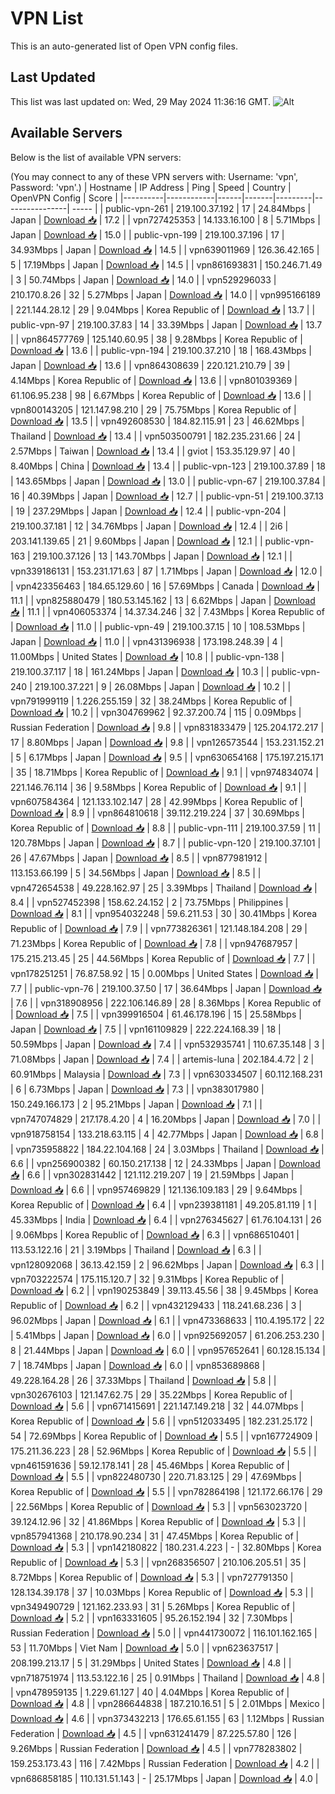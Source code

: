 # VPN List

This is an auto-generated list of Open VPN config files.

## Last Updated

This list was last updated on: Wed, 29 May 2024 11:36:16 GMT.
![Alt](https://repobeats.axiom.co/api/embed/186b98318ef1479477931607c1ad7d823f12451f.svg "Repobeats analytics image")

## Available Servers

Below is the list of available VPN servers:

(You may connect to any of these VPN servers with: Username: 'vpn', Password: 'vpn'.)
| Hostname | IP Address | Ping | Speed | Country | OpenVPN Config | Score |
|----------|------------|------|-------|---------|----------------| ----- |
| public-vpn-261 | 219.100.37.192 | 17 | 24.84Mbps | Japan | [Download 📥](./configs/server_0_JP.ovpn) | 17.2 |
| vpn727425353 | 14.133.16.100 | 8 | 5.71Mbps | Japan | [Download 📥](./configs/server_1_JP.ovpn) | 15.0 |
| public-vpn-199 | 219.100.37.196 | 17 | 34.93Mbps | Japan | [Download 📥](./configs/server_2_JP.ovpn) | 14.5 |
| vpn639011969 | 126.36.42.165 | 5 | 17.19Mbps | Japan | [Download 📥](./configs/server_3_JP.ovpn) | 14.5 |
| vpn861693831 | 150.246.71.49 | 3 | 50.74Mbps | Japan | [Download 📥](./configs/server_4_JP.ovpn) | 14.0 |
| vpn529296033 | 210.170.8.26 | 32 | 5.27Mbps | Japan | [Download 📥](./configs/server_5_JP.ovpn) | 14.0 |
| vpn995166189 | 221.144.28.12 | 29 | 9.04Mbps | Korea Republic of | [Download 📥](./configs/server_6_KR.ovpn) | 13.7 |
| public-vpn-97 | 219.100.37.83 | 14 | 33.39Mbps | Japan | [Download 📥](./configs/server_7_JP.ovpn) | 13.7 |
| vpn864577769 | 125.140.60.95 | 38 | 9.28Mbps | Korea Republic of | [Download 📥](./configs/server_8_KR.ovpn) | 13.6 |
| public-vpn-194 | 219.100.37.210 | 18 | 168.43Mbps | Japan | [Download 📥](./configs/server_9_JP.ovpn) | 13.6 |
| vpn864308639 | 220.121.210.79 | 39 | 4.14Mbps | Korea Republic of | [Download 📥](./configs/server_10_KR.ovpn) | 13.6 |
| vpn801039369 | 61.106.95.238 | 98 | 6.67Mbps | Korea Republic of | [Download 📥](./configs/server_11_KR.ovpn) | 13.6 |
| vpn800143205 | 121.147.98.210 | 29 | 75.75Mbps | Korea Republic of | [Download 📥](./configs/server_12_KR.ovpn) | 13.5 |
| vpn492608530 | 184.82.115.91 | 23 | 46.62Mbps | Thailand | [Download 📥](./configs/server_13_TH.ovpn) | 13.4 |
| vpn503500791 | 182.235.231.66 | 24 | 2.57Mbps | Taiwan | [Download 📥](./configs/server_14_TW.ovpn) | 13.4 |
| gviot | 153.35.129.97 | 40 | 8.40Mbps | China | [Download 📥](./configs/server_15_CN.ovpn) | 13.4 |
| public-vpn-123 | 219.100.37.89 | 18 | 143.65Mbps | Japan | [Download 📥](./configs/server_16_JP.ovpn) | 13.0 |
| public-vpn-67 | 219.100.37.84 | 16 | 40.39Mbps | Japan | [Download 📥](./configs/server_17_JP.ovpn) | 12.7 |
| public-vpn-51 | 219.100.37.13 | 19 | 237.29Mbps | Japan | [Download 📥](./configs/server_18_JP.ovpn) | 12.4 |
| public-vpn-204 | 219.100.37.181 | 12 | 34.76Mbps | Japan | [Download 📥](./configs/server_19_JP.ovpn) | 12.4 |
| 2i6 | 203.141.139.65 | 21 | 9.60Mbps | Japan | [Download 📥](./configs/server_20_JP.ovpn) | 12.1 |
| public-vpn-163 | 219.100.37.126 | 13 | 143.70Mbps | Japan | [Download 📥](./configs/server_21_JP.ovpn) | 12.1 |
| vpn339186131 | 153.231.171.63 | 87 | 1.71Mbps | Japan | [Download 📥](./configs/server_22_JP.ovpn) | 12.0 |
| vpn423356463 | 184.65.129.60 | 16 | 57.69Mbps | Canada | [Download 📥](./configs/server_23_CA.ovpn) | 11.1 |
| vpn825880479 | 180.53.145.162 | 13 | 6.62Mbps | Japan | [Download 📥](./configs/server_24_JP.ovpn) | 11.1 |
| vpn406053374 | 14.37.34.246 | 32 | 7.43Mbps | Korea Republic of | [Download 📥](./configs/server_25_KR.ovpn) | 11.0 |
| public-vpn-49 | 219.100.37.15 | 10 | 108.53Mbps | Japan | [Download 📥](./configs/server_26_JP.ovpn) | 11.0 |
| vpn431396938 | 173.198.248.39 | 4 | 11.00Mbps | United States | [Download 📥](./configs/server_27_US.ovpn) | 10.8 |
| public-vpn-138 | 219.100.37.117 | 18 | 161.24Mbps | Japan | [Download 📥](./configs/server_28_JP.ovpn) | 10.3 |
| public-vpn-240 | 219.100.37.221 | 9 | 26.08Mbps | Japan | [Download 📥](./configs/server_29_JP.ovpn) | 10.2 |
| vpn791999119 | 1.226.255.159 | 32 | 38.24Mbps | Korea Republic of | [Download 📥](./configs/server_30_KR.ovpn) | 10.2 |
| vpn304769962 | 92.37.200.74 | 115 | 0.09Mbps | Russian Federation | [Download 📥](./configs/server_31_RU.ovpn) | 9.8 |
| vpn831833479 | 125.204.172.217 | 17 | 8.80Mbps | Japan | [Download 📥](./configs/server_32_JP.ovpn) | 9.8 |
| vpn126573544 | 153.231.152.21 | 5 | 6.17Mbps | Japan | [Download 📥](./configs/server_33_JP.ovpn) | 9.5 |
| vpn630654168 | 175.197.215.171 | 35 | 18.71Mbps | Korea Republic of | [Download 📥](./configs/server_34_KR.ovpn) | 9.1 |
| vpn974834074 | 221.146.76.114 | 36 | 9.58Mbps | Korea Republic of | [Download 📥](./configs/server_35_KR.ovpn) | 9.1 |
| vpn607584364 | 121.133.102.147 | 28 | 42.99Mbps | Korea Republic of | [Download 📥](./configs/server_36_KR.ovpn) | 8.9 |
| vpn864810618 | 39.112.219.224 | 37 | 30.69Mbps | Korea Republic of | [Download 📥](./configs/server_37_KR.ovpn) | 8.8 |
| public-vpn-111 | 219.100.37.59 | 11 | 120.78Mbps | Japan | [Download 📥](./configs/server_38_JP.ovpn) | 8.7 |
| public-vpn-120 | 219.100.37.101 | 26 | 47.67Mbps | Japan | [Download 📥](./configs/server_39_JP.ovpn) | 8.5 |
| vpn877981912 | 113.153.66.199 | 5 | 34.56Mbps | Japan | [Download 📥](./configs/server_40_JP.ovpn) | 8.5 |
| vpn472654538 | 49.228.162.97 | 25 | 3.39Mbps | Thailand | [Download 📥](./configs/server_41_TH.ovpn) | 8.4 |
| vpn527452398 | 158.62.24.152 | 2 | 73.75Mbps | Philippines | [Download 📥](./configs/server_42_PH.ovpn) | 8.1 |
| vpn954032248 | 59.6.211.53 | 30 | 30.41Mbps | Korea Republic of | [Download 📥](./configs/server_43_KR.ovpn) | 7.9 |
| vpn773826361 | 121.148.184.208 | 29 | 71.23Mbps | Korea Republic of | [Download 📥](./configs/server_44_KR.ovpn) | 7.8 |
| vpn947687957 | 175.215.213.45 | 25 | 44.56Mbps | Korea Republic of | [Download 📥](./configs/server_45_KR.ovpn) | 7.7 |
| vpn178251251 | 76.87.58.92 | 15 | 0.00Mbps | United States | [Download 📥](./configs/server_46_US.ovpn) | 7.7 |
| public-vpn-76 | 219.100.37.50 | 17 | 36.64Mbps | Japan | [Download 📥](./configs/server_47_JP.ovpn) | 7.6 |
| vpn318908956 | 222.106.146.89 | 28 | 8.36Mbps | Korea Republic of | [Download 📥](./configs/server_48_KR.ovpn) | 7.5 |
| vpn399916504 | 61.46.178.196 | 15 | 25.58Mbps | Japan | [Download 📥](./configs/server_49_JP.ovpn) | 7.5 |
| vpn161109829 | 222.224.168.39 | 18 | 50.59Mbps | Japan | [Download 📥](./configs/server_50_JP.ovpn) | 7.4 |
| vpn532935741 | 110.67.35.148 | 3 | 71.08Mbps | Japan | [Download 📥](./configs/server_51_JP.ovpn) | 7.4 |
| artemis-luna | 202.184.4.72 | 2 | 60.91Mbps | Malaysia | [Download 📥](./configs/server_52_MY.ovpn) | 7.3 |
| vpn630334507 | 60.112.168.231 | 6 | 6.73Mbps | Japan | [Download 📥](./configs/server_53_JP.ovpn) | 7.3 |
| vpn383017980 | 150.249.166.173 | 2 | 95.21Mbps | Japan | [Download 📥](./configs/server_54_JP.ovpn) | 7.1 |
| vpn747074829 | 217.178.4.20 | 4 | 16.20Mbps | Japan | [Download 📥](./configs/server_55_JP.ovpn) | 7.0 |
| vpn918758154 | 133.218.63.115 | 4 | 42.77Mbps | Japan | [Download 📥](./configs/server_56_JP.ovpn) | 6.8 |
| vpn735958822 | 184.22.104.168 | 24 | 3.03Mbps | Thailand | [Download 📥](./configs/server_57_TH.ovpn) | 6.6 |
| vpn256900382 | 60.150.217.138 | 12 | 24.33Mbps | Japan | [Download 📥](./configs/server_58_JP.ovpn) | 6.6 |
| vpn302831442 | 121.112.219.207 | 19 | 21.59Mbps | Japan | [Download 📥](./configs/server_59_JP.ovpn) | 6.6 |
| vpn957469829 | 121.136.109.183 | 29 | 9.64Mbps | Korea Republic of | [Download 📥](./configs/server_60_KR.ovpn) | 6.4 |
| vpn239381181 | 49.205.81.119 | 1 | 45.33Mbps | India | [Download 📥](./configs/server_61_IN.ovpn) | 6.4 |
| vpn276345627 | 61.76.104.131 | 26 | 9.06Mbps | Korea Republic of | [Download 📥](./configs/server_62_KR.ovpn) | 6.3 |
| vpn686510401 | 113.53.122.16 | 21 | 3.19Mbps | Thailand | [Download 📥](./configs/server_63_TH.ovpn) | 6.3 |
| vpn128092068 | 36.13.42.159 | 2 | 96.62Mbps | Japan | [Download 📥](./configs/server_64_JP.ovpn) | 6.3 |
| vpn703222574 | 175.115.120.7 | 32 | 9.31Mbps | Korea Republic of | [Download 📥](./configs/server_65_KR.ovpn) | 6.2 |
| vpn190253849 | 39.113.45.56 | 38 | 9.45Mbps | Korea Republic of | [Download 📥](./configs/server_66_KR.ovpn) | 6.2 |
| vpn432129433 | 118.241.68.236 | 3 | 96.02Mbps | Japan | [Download 📥](./configs/server_67_JP.ovpn) | 6.1 |
| vpn473368633 | 110.4.195.172 | 22 | 5.41Mbps | Japan | [Download 📥](./configs/server_68_JP.ovpn) | 6.0 |
| vpn925692057 | 61.206.253.230 | 8 | 21.44Mbps | Japan | [Download 📥](./configs/server_69_JP.ovpn) | 6.0 |
| vpn957652641 | 60.128.15.134 | 7 | 18.74Mbps | Japan | [Download 📥](./configs/server_70_JP.ovpn) | 6.0 |
| vpn853689868 | 49.228.164.28 | 26 | 37.33Mbps | Thailand | [Download 📥](./configs/server_71_TH.ovpn) | 5.8 |
| vpn302676103 | 121.147.62.75 | 29 | 35.22Mbps | Korea Republic of | [Download 📥](./configs/server_72_KR.ovpn) | 5.6 |
| vpn671415691 | 221.147.149.218 | 32 | 44.07Mbps | Korea Republic of | [Download 📥](./configs/server_73_KR.ovpn) | 5.6 |
| vpn512033495 | 182.231.25.172 | 54 | 72.69Mbps | Korea Republic of | [Download 📥](./configs/server_74_KR.ovpn) | 5.5 |
| vpn167724909 | 175.211.36.223 | 28 | 52.96Mbps | Korea Republic of | [Download 📥](./configs/server_75_KR.ovpn) | 5.5 |
| vpn461591636 | 59.12.178.141 | 28 | 45.46Mbps | Korea Republic of | [Download 📥](./configs/server_76_KR.ovpn) | 5.5 |
| vpn822480730 | 220.71.83.125 | 29 | 47.69Mbps | Korea Republic of | [Download 📥](./configs/server_77_KR.ovpn) | 5.5 |
| vpn782864198 | 121.172.66.176 | 29 | 22.56Mbps | Korea Republic of | [Download 📥](./configs/server_78_KR.ovpn) | 5.3 |
| vpn563023720 | 39.124.12.96 | 32 | 41.86Mbps | Korea Republic of | [Download 📥](./configs/server_79_KR.ovpn) | 5.3 |
| vpn857941368 | 210.178.90.234 | 31 | 47.45Mbps | Korea Republic of | [Download 📥](./configs/server_80_KR.ovpn) | 5.3 |
| vpn142180822 | 180.231.4.223 | - | 32.80Mbps | Korea Republic of | [Download 📥](./configs/server_81_KR.ovpn) | 5.3 |
| vpn268356507 | 210.106.205.51 | 35 | 8.72Mbps | Korea Republic of | [Download 📥](./configs/server_82_KR.ovpn) | 5.3 |
| vpn727791350 | 128.134.39.178 | 37 | 10.03Mbps | Korea Republic of | [Download 📥](./configs/server_83_KR.ovpn) | 5.3 |
| vpn349490729 | 121.162.233.93 | 31 | 5.26Mbps | Korea Republic of | [Download 📥](./configs/server_84_KR.ovpn) | 5.2 |
| vpn163331605 | 95.26.152.194 | 32 | 7.30Mbps | Russian Federation | [Download 📥](./configs/server_85_RU.ovpn) | 5.0 |
| vpn441730072 | 116.101.162.165 | 53 | 11.70Mbps | Viet Nam | [Download 📥](./configs/server_86_VN.ovpn) | 5.0 |
| vpn623637517 | 208.199.213.17 | 5 | 31.29Mbps | United States | [Download 📥](./configs/server_87_US.ovpn) | 4.8 |
| vpn718751974 | 113.53.122.16 | 25 | 0.91Mbps | Thailand | [Download 📥](./configs/server_88_TH.ovpn) | 4.8 |
| vpn478959135 | 1.229.61.127 | 40 | 4.04Mbps | Korea Republic of | [Download 📥](./configs/server_89_KR.ovpn) | 4.8 |
| vpn286644838 | 187.210.16.51 | 5 | 2.01Mbps | Mexico | [Download 📥](./configs/server_90_MX.ovpn) | 4.6 |
| vpn373432213 | 176.65.61.155 | 63 | 1.12Mbps | Russian Federation | [Download 📥](./configs/server_91_RU.ovpn) | 4.5 |
| vpn631241479 | 87.225.57.80 | 126 | 9.26Mbps | Russian Federation | [Download 📥](./configs/server_92_RU.ovpn) | 4.5 |
| vpn778283802 | 159.253.173.43 | 116 | 7.42Mbps | Russian Federation | [Download 📥](./configs/server_93_RU.ovpn) | 4.2 |
| vpn686858185 | 110.131.51.143 | - | 25.17Mbps | Japan | [Download 📥](./configs/server_94_JP.ovpn) | 4.0 |
